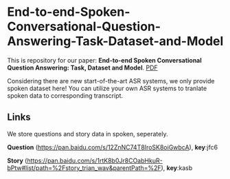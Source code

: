 # End-to-end-Spoken-Conversational-Question-Answering-Task-Dataset-and-Model
This is repository for our paper: **End-to-end Spoken Conversational Question Answering: Task, Dataset and Model**. [PDF](https://arxiv.org/pdf/2010.08923)

Considering there are new start-of-the-art ASR systems, we only provide spoken dataset here!
You can utilize your own ASR systems to tranlate spoken data to corresponding transcript.

## Links
We store questions and story data in spoken, seperately.

 **Question** (https://pan.baidu.com/s/12ZnNC74T8IroSK8oiGwbcA), **key**:jfc6
 
 **Story** (https://pan.baidu.com/s/1rtK8b0Jr8COabHkuR-bPtw#list/path=%2Fstory_trian_wav&parentPath=%2F), **key**:kasb
